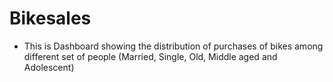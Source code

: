 # Bikesales
- This is Dashboard showing the distribution of purchases of bikes among different set of people (Married, Single, Old, Middle aged and Adolescent)

